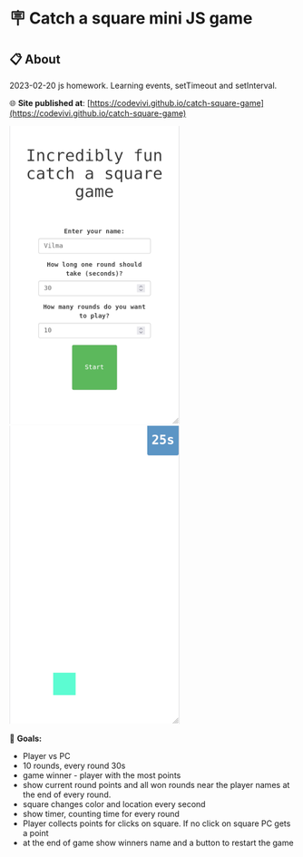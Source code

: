 # 🪧 Catch a square mini JS game

## 📋 About

2023-02-20 js homework. Learning events, setTimeout and setInterval.

🌐 **Site published at**: [https://codevivi.github.io/catch-square-game](https://codevivi.github.io/catch-square-game)

![alt app screenshot](./assets/screenshot.png)
![alt app screenshot](./assets/screenshot2.png)

🎯 **Goals:**

- Player vs PC
- 10 rounds, every round 30s
- game winner - player with the most points
- show current round points and all won rounds near the player names at the end of every round.
- square changes color and location every second
- show timer, counting time for every round
- Player collects points for clicks on square. If no click on square PC gets a point
- at the end of game show winners name and a button to restart the game
